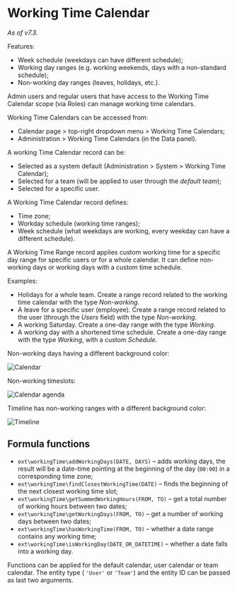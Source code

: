 # Working Time Calendar

*As of v7.3.*

Features:

* Week schedule (weekdays can have different schedule);
* Working day ranges (e.g. working weekends, days with a non-standard schedule);
* Non-working day ranges (leaves, holidays, etc.).

Admin users and regular users that have access to the Working Time Calendar scope (via Roles) can manage working time calendars.

Working Time Calendars can be accessed from:

* Calendar page > top-right dropdown menu > Working Time Calendars;
* Administration > Working Time Calendars (in the Data panel).

A working Time Calendar record can be:

* Selected as a system default (Administration > System > Working Time Calendar);
* Selected for a team (will be applied to user through the *default team*);
* Selected for a specific user.

A Working Time Calendar record defines:

* Time zone;
* Workday schedule (working time ranges);
* Week schedule (what weekdays are working, every weekday can have a different schedule).

A Working Time Range record applies custom working time for a specific day range for specific users or for a whole calendar. It can define non-working days or working days with a custom time schedule.

Examples:

* Holidays for a whole team. Create a range record related to the working time calendar with the type *Non-working*.
* A leave for a specific user (employee). Create a range record related to the user (through the *Users* field) with the type *Non-working*.
* A working Saturday. Create a one-day range with the type *Working*.
* A working day with a shortened time schedule. Create a one-day range with the type *Working*, with a custom *Schedule*.

Non-working days having a different background color:

![Calendar](https://raw.githubusercontent.com/espocrm/documentation/master/docs/_static/images/user-guide/working-time-calendar/1.png)

Non-working timeslots:

![Calendar agenda](https://raw.githubusercontent.com/espocrm/documentation/master/docs/_static/images/user-guide/working-time-calendar/2.png)

Timeline has non-working ranges with a different background color:

![Timeline](https://raw.githubusercontent.com/espocrm/documentation/master/docs/_static/images/user-guide/working-time-calendar/3.png)

## Formula functions

* `ext\workingTime\addWorkingDays(DATE, DAYS)` – adds working days, the result will be a date-time pointing at the beginning of the day  (`00:00`) in a corresponding time zone;
* `ext\workingTime\findClosestWorkingTime(DATE)` – finds the beginning of the next closest working time slot;
* `ext\workingTime\getSummedWorkingHours(FROM, TO)` – get a total number of working hours between two dates;
* `ext\workingTime\getWorkingDays(FROM, TO)` – get a number of working days between two dates;
* `ext\workingTime\hasWorkingTime(FROM, TO)` – whether a date range contains any working time;
* `ext\workingTime\isWorkingDay(DATE_OR_DATETIME)` – whether a date falls into a working day.

Functions can be applied for the default calendar, user calendar or team calendar. The entity type ( `'User'` or `'Team'`) and the entity ID can be passed as last two arguments.
